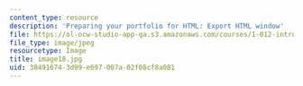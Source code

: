 ```yaml
---
content_type: resource
description: 'Preparing your portfolio for HTML: Export HTML window'
file: https://ol-ocw-studio-app-qa.s3.amazonaws.com/courses/1-012-introduction-to-civil-engineering-design-spring-2002/384916743d99e697007a02f08cf8a081_image18.jpg
file_type: image/jpeg
resourcetype: Image
title: image18.jpg
uid: 38491674-3d99-e697-007a-02f08cf8a081
---
```

